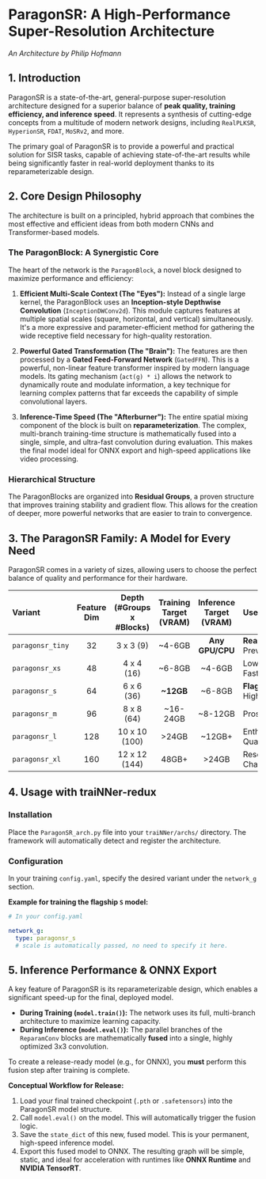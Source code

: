 # ParagonSR: A High-Performance Super-Resolution Architecture
*An Architecture by Philip Hofmann*

## 1. Introduction

ParagonSR is a state-of-the-art, general-purpose super-resolution architecture designed for a superior balance of **peak quality, training efficiency, and inference speed**. It represents a synthesis of cutting-edge concepts from a multitude of modern network designs, including `RealPLKSR`, `HyperionSR`, `FDAT`, `MoSRv2`, and more.

The primary goal of ParagonSR is to provide a powerful and practical solution for SISR tasks, capable of achieving state-of-the-art results while being significantly faster in real-world deployment thanks to its reparameterizable design.

## 2. Core Design Philosophy

The architecture is built on a principled, hybrid approach that combines the most effective and efficient ideas from both modern CNNs and Transformer-based models.

### The ParagonBlock: A Synergistic Core
The heart of the network is the `ParagonBlock`, a novel block designed to maximize performance and efficiency:

1.  **Efficient Multi-Scale Context (The "Eyes"):** Instead of a single large kernel, the ParagonBlock uses an **Inception-style Depthwise Convolution** (`InceptionDWConv2d`). This module captures features at multiple spatial scales (square, horizontal, and vertical) simultaneously. It's a more expressive and parameter-efficient method for gathering the wide receptive field necessary for high-quality restoration.

2.  **Powerful Gated Transformation (The "Brain"):** The features are then processed by a **Gated Feed-Forward Network** (`GatedFFN`). This is a powerful, non-linear feature transformer inspired by modern language models. Its gating mechanism (`act(g) * i`) allows the network to dynamically route and modulate information, a key technique for learning complex patterns that far exceeds the capability of simple convolutional layers.

3.  **Inference-Time Speed (The "Afterburner"):** The entire spatial mixing component of the block is built on **reparameterization**. The complex, multi-branch training-time structure is mathematically fused into a single, simple, and ultra-fast convolution during evaluation. This makes the final model ideal for ONNX export and high-speed applications like video processing.

### Hierarchical Structure
The ParagonBlocks are organized into **Residual Groups**, a proven structure that improves training stability and gradient flow. This allows for the creation of deeper, more powerful networks that are easier to train to convergence.

## 3. The ParagonSR Family: A Model for Every Need

ParagonSR comes in a variety of sizes, allowing users to choose the perfect balance of quality and performance for their hardware.

| Variant | Feature Dim | Depth (#Groups x #Blocks) | Training Target (VRAM) | Inference Target (VRAM) | Use Case |
| :--- | :---: | :---: | :---: | :---: | :--- |
| `paragonsr_tiny`| 32 | 3 x 3 (9) | ~4-6GB | **Any GPU/CPU** | **Real-Time Video**, Previews |
| `paragonsr_xs` | 48 | 4 x 4 (16) | ~6-8GB | ~4-6GB | Low-End Hardware, Fast Images |
| `paragonsr_s` | 64 | 6 x 6 (36) | **~12GB** | ~6-8GB | **Flagship Model**, High Quality |
| `paragonsr_m` | 96 | 8 x 8 (64) | ~16-24GB | ~8-12GB | Prosumer Quality |
| `paragonsr_l` | 128 | 10 x 10 (100)| >24GB | ~12GB+ | Enthusiast/SOTA Quality |
| `paragonsr_xl` | 160 | 12 x 12 (144)| 48GB+ | >24GB | Research/Benchmark Chasing |


## 4. Usage with traiNNer-redux

### Installation
Place the `ParagonSR_arch.py` file into your `traiNNer/archs/` directory. The framework will automatically detect and register the architecture.

### Configuration
In your training `config.yaml`, specify the desired variant under the `network_g` section.

**Example for training the flagship `S` model:**
```yaml
# In your config.yaml

network_g:
  type: paragonsr_s
  # scale is automatically passed, no need to specify it here.
```

## 5. Inference Performance & ONNX Export

A key feature of ParagonSR is its reparameterizable design, which enables a significant speed-up for the final, deployed model.

-   **During Training (`model.train()`):** The network uses its full, multi-branch architecture to maximize learning capacity.
-   **During Inference (`model.eval()`):** The parallel branches of the `ReparamConv` blocks are mathematically **fused** into a single, highly optimized 3x3 convolution.

To create a release-ready model (e.g., for ONNX), you **must** perform this fusion step after training is complete.

**Conceptual Workflow for Release:**
1.  Load your final trained checkpoint (`.pth` or `.safetensors`) into the ParagonSR model structure.
2.  Call `model.eval()` on the model. This will automatically trigger the fusion logic.
3.  Save the `state_dict` of this new, fused model. This is your permanent, high-speed inference model.
4.  Export this fused model to ONNX. The resulting graph will be simple, static, and ideal for acceleration with runtimes like **ONNX Runtime** and **NVIDIA TensorRT**.
